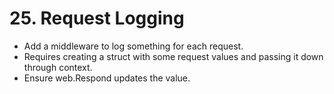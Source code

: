 # 25. Request Logging

- Add a middleware to log something for each request.
- Requires creating a struct with some request values and passing it down through context.
- Ensure web.Respond updates the value.
